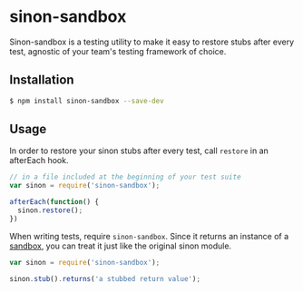 # sinon-sandbox

Sinon-sandbox is a testing utility to make it easy to restore stubs after every test, agnostic of your team's testing framework of choice.

## Installation

```sh
$ npm install sinon-sandbox --save-dev
```

## Usage

In order to restore your sinon stubs after every test, call `restore` in an afterEach hook.

```javascript
// in a file included at the beginning of your test suite
var sinon = require('sinon-sandbox');

afterEach(function() {
  sinon.restore();
})
```

When writing tests, require `sinon-sandbox`. Since it returns an instance of a [sandbox](http://sinonjs.org/docs/#sandbox), you can treat it just like the original sinon module.

```javascript
var sinon = require('sinon-sandbox');

sinon.stub().returns('a stubbed return value');
```
